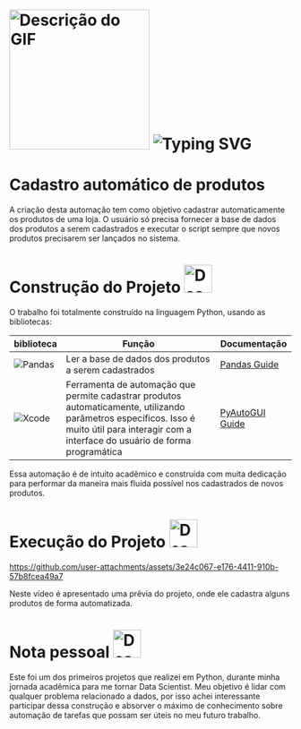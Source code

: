 # <img src="https://github.com/user-attachments/assets/e2710045-2b39-4fa4-b14c-c0a285550d12" alt="Descrição do GIF" width="250" /> ![Typing SVG](https://readme-typing-svg.demolab.com?font=Fira+Code&size=25&pause=1000&color=FF1493&center=true&random=false&width=435&lines=AUTOMAÇÃO+DE+TAREFAS)


# Cadastro automático de produtos
A criação desta automação tem como objetivo cadastrar automaticamente os produtos de uma loja. O usuário só precisa fornecer a base de dados dos produtos a serem cadastrados e executar o script sempre que novos produtos precisarem ser lançados no sistema.


# Construção do Projeto <img src="https://github.com/user-attachments/assets/af0cda32-3bc0-43e2-901d-90bc64d894a1" alt="Descrição do GIF" width="50" />


O trabalho foi totalmente construído na linguagem Python, usando as bibliotecas:


 
|biblioteca| Função| Documentação|
|----------|-------|-------------|
|![Pandas](https://img.shields.io/badge/pandas-%23150458.svg?style=for-the-badge&logo=pandas&logoColor=white)| Ler  a base de dados dos produtos a serem cadastrados| [Pandas Guide](https://pandas.pydata.org/docs/user_guide/index.html)|
|![Xcode](https://img.shields.io/badge/pyautogui-007ACC?style=for-the-badge&logoColor=white)|Ferramenta de automação que permite cadastrar produtos automaticamente, utilizando parâmetros específicos. Isso é muito útil para interagir com a interface do usuário de forma programática| [PyAutoGUI Guide](https://pyautogui.readthedocs.io/en/latest/quickstart.html)

Essa automação é de intuito acadêmico e construída com muita dedicação para performar da maneira mais fluída possível nos cadastrados de novos produtos.

# Execução do Projeto <img src="https://github.com/user-attachments/assets/ed4b94ee-b42f-4580-99d6-41681b70c2bb" alt="Descrição do GIF" width="50" />

https://github.com/user-attachments/assets/3e24c067-e176-4411-910b-57b8fcea49a7



Neste vídeo é apresentado uma prêvia do projeto, onde ele cadastra alguns produtos de forma automatizada.



# Nota pessoal <img src="https://github.com/user-attachments/assets/ea4c5699-78b5-40b4-85b6-9373b4cac6dd" alt="Descrição do GIF" width="50" />



Este foi um dos primeiros projetos que realizei em Python, durante minha jornada acadêmica para me tornar Data Scientist. Meu objetivo é lidar com qualquer problema relacionado a dados, por isso achei interessante participar dessa construção e absorver o máximo de conhecimento sobre automação de tarefas que possam ser úteis no meu futuro trabalho.


